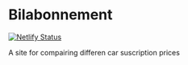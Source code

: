 # Bilabonnement

[![Netlify Status](https://api.netlify.com/api/v1/badges/e9deb646-acc2-460e-a315-45b180d30ab8/deploy-status)](https://app.netlify.com/sites/silly-curie-16fc6b/deploys)

A site for compairing differen car suscription prices
